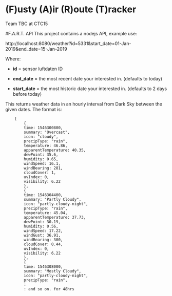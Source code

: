 # (F)usty (A)ir (R)oute (T)racker
Team TBC at CTC15 

#F.A.R.T. API
This project contains a nodejs API, example use:

http://localhost:8080/weather?id=5331&start_date=01-Jan-2019&end_date=15-Jan-2019

Where:

* **id** = sensor luftdaten ID
* **end_date** = the most recent date your interested in. (defaults to today)

* **start_date** = the most historic date your interested in. (defaults to 2 days before today)

This returns weather data in an hourly interval from Dark Sky between the given dates. The format is:

        [
            {
            time: 1546300800,
            summary: "Overcast",
            icon: "cloudy",
            precipType: "rain",
            temperature: 46.86,
            apparentTemperature: 40.35,
            dewPoint: 35.6,
            humidity: 0.65,
            windSpeed: 16.1,
            windBearing: 281,
            cloudCover: 1,
            uvIndex: 0,
            visibility: 6.22
            },
            {
            time: 1546304400,
            summary: "Partly Cloudy",
            icon: "partly-cloudy-night",
            precipType: "rain",
            temperature: 45.04,
            apparentTemperature: 37.73,
            dewPoint: 30.19,
            humidity: 0.56,
            windSpeed: 17.22,
            windGust: 36.91,
            windBearing: 300,
            cloudCover: 0.44,
            uvIndex: 0,
            visibility: 6.22
            },
            {
            time: 1546308000,
            summary: "Mostly Cloudy",
            icon: "partly-cloudy-night",
            precipType: "rain",
            :
            : and so on. for 48hrs
